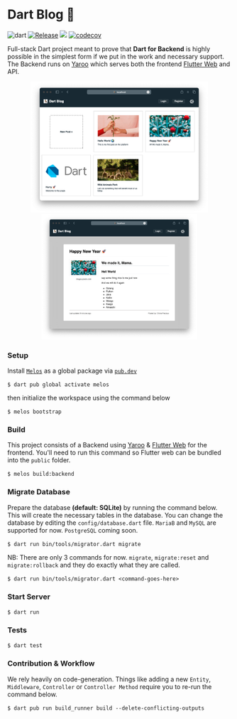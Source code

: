 # Dart Blog 🚀

![dart](https://github.com/codekeyz/yaroo-example/actions/workflows/test.yml/badge.svg) [![Release](https://github.com/codekeyz/dart-blog/actions/workflows/release.yml/badge.svg)](https://github.com/codekeyz/dart-blog/actions/workflows/release.yml) <a title="Made with Fluent Design" href="https://github.com/bdlukaa/fluent_ui"><img src="https://img.shields.io/badge/fluent-design-blue?style=flat-square&color=gray&labelColor=0078D7"></a> [![codecov](https://codecov.io/gh/codekeyz/yaroo-example/graph/badge.svg?token=Q3YPK3LRLR)](https://codecov.io/gh/codekeyz/yaroo-example)

Full-stack Dart project meant to prove that **Dart for Backend** is highly possible in the simplest form if we put in
the work and necessary support. The Backend runs on [Yaroo](https://github.com/codekeyz/yaroo) which serves both the
frontend [Flutter Web](https://flutter.dev/multi-platform/web) and API.

<p align="center">
  <img src="screenshots/homescreen.png" width="400" alt="Screenshot 1">
  <img src="screenshots/article.png" width="350" alt="Screenshot 2">
</p>

### Setup

Install [`Melos`](https://melos.invertase.dev/~melos-latest) as a global package
via [`pub.dev`](https://pub.dev/packages/melos)

```shell
$ dart pub global activate melos
```

then initialize the workspace using the command below

```shell
$ melos bootstrap
```

### Build

This project consists of a Backend
using [Yaroo](https://github.com/codekeyz/yaroo) & [Flutter Web](https://flutter.dev/multi-platform/web) for the
frontend. You'll need to run this command so Flutter web can be bundled into the `public` folder.

```shell
$ melos build:backend
```

### Migrate Database

Prepare the database **(default: SQLite)** by running the command below. This will create the necessary
tables in the database. You can change the database by editing the `config/database.dart` file.
`MariaB` and `MySQL` are supported for now. `PostgreSQL` coming soon.

```shell
$ dart run bin/tools/migrator.dart migrate
```

NB: There are only 3 commands for now. `migrate`, `migrate:reset` and `migrate:rollback` and they do
exactly what they are called.

```shell
$ dart run bin/tools/migrator.dart <command-goes-here>
```

### Start Server

```shell
$ dart run
```

### Tests

```shell
$ dart test
```

### Contribution & Workflow

We rely heavily on code-generation. Things like adding a new `Entity`, `Middleware`, `Controller` or `Controller Method`
require you to re-run the command below.

```shell
$ dart pub run build_runner build --delete-conflicting-outputs
```
